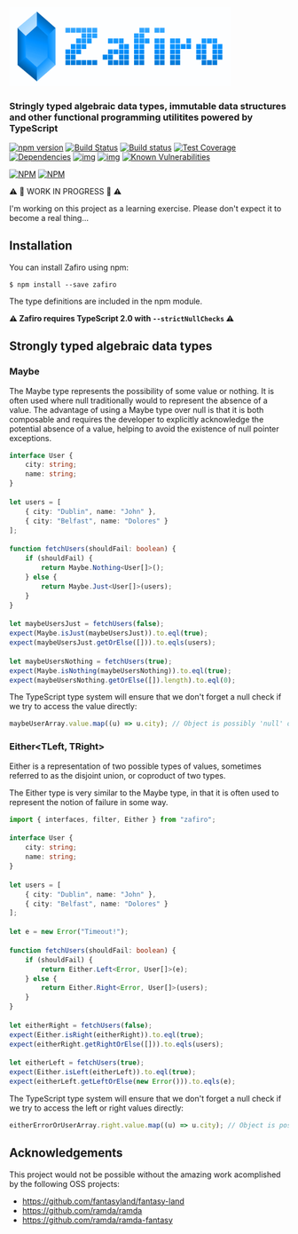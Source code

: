 <img width="400" src="assets/logo.png" />

### Stringly typed algebraic data types, immutable data structures and other functional programming utilitites powered by TypeScript

[![npm version](https://badge.fury.io/js/zafiro.svg)](http://badge.fury.io/js/zafiro)
[![Build Status](https://secure.travis-ci.org/remojansen/zafiro.svg?branch=master)](https://travis-ci.org/remojansen/zafiro)
[![Build status](https://ci.appveyor.com/api/projects/status/5kbh6wgi9rg7v6pr?svg=true)](https://ci.appveyor.com/project/remojansen/zafiro)
[![Test Coverage](https://codeclimate.com/github/remojansen/zafiro/badges/coverage.svg)](https://codeclimate.com/github/remojansen/zafiro/coverage)
[![Dependencies](https://david-dm.org/remojansen/zafiro.svg)](https://david-dm.org/remojansen/zafiro#info=dependencies)
[![img](https://david-dm.org/remojansen/zafiro/dev-status.svg)](https://david-dm.org/remojansen/zafiro/#info=devDependencies)
[![img](https://david-dm.org/remojansen/zafiro/peer-status.svg)](https://david-dm.org/remojansen/zafiro/#info=peerDependenciess)
[![Known Vulnerabilities](https://snyk.io/test/github/remojansen/zafiro/badge.svg)](https://snyk.io/test/github/remojansen/zafiro)

[![NPM](https://nodei.co/npm/zafiro.png?downloads=true&downloadRank=true)](https://nodei.co/npm/zafiro/)
[![NPM](https://nodei.co/npm-dl/zafiro.png?months=9&height=3)](https://nodei.co/npm/zafiro/)

:warning: :construction: WORK IN PROGRESS :construction: :warning:

I'm working on this project as a learning exercise.
Please don't expect it to become a real thing...

## Installation
You can install Zafiro using npm:

```
$ npm install --save zafiro
```

The type definitions are included in the npm module.

**:warning: Zafiro requires TypeScript 2.0 with `--strictNullChecks` :warning:**

## Strongly typed algebraic data types

### Maybe<T>
The Maybe type represents the possibility of some value or
nothing. It is often used where null traditionally would to
represent the absence of a value. The advantage of using a
Maybe type over null is that it is both composable and
requires the developer to explicitly acknowledge the
potential absence of a value, helping to avoid the
existence of null pointer exceptions.

```ts
interface User {
    city: string;
    name: string;
}

let users = [
    { city: "Dublin", name: "John" },
    { city: "Belfast", name: "Dolores" }
];

function fetchUsers(shouldFail: boolean) {
    if (shouldFail) {
        return Maybe.Nothing<User[]>();
    } else {
        return Maybe.Just<User[]>(users);
    }
}

let maybeUsersJust = fetchUsers(false);
expect(Maybe.isJust(maybeUsersJust)).to.eql(true);
expect(maybeUsersJust.getOrElse([])).to.eqls(users);

let maybeUsersNothing = fetchUsers(true);
expect(Maybe.isNothing(maybeUsersNothing)).to.eql(true);
expect(maybeUsersNothing.getOrElse([]).length).to.eql(0);
```

The TypeScript type system will ensure that we don't forget
a null check if we try to access the value directly:

```ts
maybeUserArray.value.map((u) => u.city); // Object is possibly 'null' or 'undefined'.
```

### Either<TLeft, TRight>
Either is a representation of two possible types of values, 
sometimes referred to as the disjoint union, or coproduct of 
two types.

The Either type is very similar to the Maybe type, in that
it is often used to represent the notion of failure in some
way.

```ts
import { interfaces, filter, Either } from "zafiro";

interface User {
    city: string;
    name: string;
}

let users = [
    { city: "Dublin", name: "John" },
    { city: "Belfast", name: "Dolores" }
];

let e = new Error("Timeout!");

function fetchUsers(shouldFail: boolean) {
    if (shouldFail) {
        return Either.Left<Error, User[]>(e);
    } else {
        return Either.Right<Error, User[]>(users);
    }
}

let eitherRight = fetchUsers(false);
expect(Either.isRight(eitherRight)).to.eql(true);
expect(eitherRight.getRightOrElse([])).to.eqls(users);

let eitherLeft = fetchUsers(true);
expect(Either.isLeft(eitherLeft)).to.eql(true);
expect(eitherLeft.getLeftOrElse(new Error())).to.eqls(e);
```

The TypeScript type system will ensure that we don't forget
a null check if we try to access the left or right values directly:

```ts
eitherErrorOrUserArray.right.value.map((u) => u.city); // Object is possibly 'null' or 'undefined'.
```

## Acknowledgements
This project would not be possible without the amazing work
acomplished by the following OSS projects:

- https://github.com/fantasyland/fantasy-land
- https://github.com/ramda/ramda
- https://github.com/ramda/ramda-fantasy
